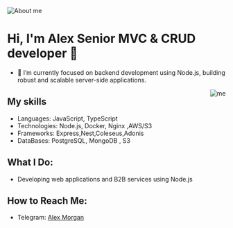 ![About me](https://thorium.rocks/imgs/aboutme.png)

# Hi, I'm Alex Senior MVC & CRUD developer 👋
- 🌱 I’m currently focused on backend development using Node.js, building robust and scalable server-side applications.
<img src="https://i.imgur.com/yY3dXS1.jpeg" alt="me" align="right" />


## My skills
- Languages: JavaScript, TypeScript
- Technologies: Node.js, Docker, Nginx ,AWS/S3
- Frameworks: Express,Nest,Coleseus,Adonis
- DataBases: PostgreSQL, MongoDB , S3

  
## What I Do:
- Developing web applications and B2B services using Node.js

## How to Reach Me:
- Telegram:  [Alex Morgan](https://t.me/thefinaljoke)

<!--
**darknil/darknil** is a ✨ _special_ ✨ repository because its `README.md` (this file) appears on your GitHub profile.

Here are some ideas to get you started:

- 🔭 I’m currently working on ...
- 🌱 I’m currently learning backend development and software arhitecture
- 👯 I’m looking to collaborate on new Web projects
- 🤔 I’m looking for help with ...
- 💬 Ask me about ...
- 📫 How to reach me: ...
- 😄 Pronouns: ...
- ⚡ Fun fact: ...
-->
